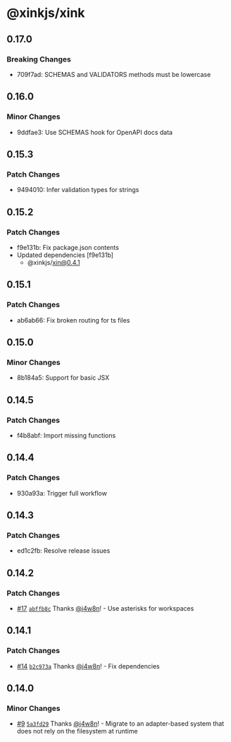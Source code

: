 # @xinkjs/xink

## 0.17.0

### Breaking Changes

- 709f7ad: SCHEMAS and VALIDATORS methods must be lowercase

## 0.16.0

### Minor Changes

- 9ddfae3: Use SCHEMAS hook for OpenAPI docs data

## 0.15.3

### Patch Changes

- 9494010: Infer validation types for strings

## 0.15.2

### Patch Changes

- f9e131b: Fix package.json contents
- Updated dependencies [f9e131b]
  - @xinkjs/xin@0.4.1

## 0.15.1

### Patch Changes

- ab6ab66: Fix broken routing for ts files

## 0.15.0

### Minor Changes

- 8b184a5: Support for basic JSX

## 0.14.5

### Patch Changes

- f4b8abf: Import missing functions

## 0.14.4

### Patch Changes

- 930a93a: Trigger full workflow

## 0.14.3

### Patch Changes

- ed1c2fb: Resolve release issues

## 0.14.2

### Patch Changes

- [#17](https://github.com/xinkjs/xink/pull/17) [`abffb8c`](https://github.com/xinkjs/xink/commit/abffb8c0491a4a211e93fffffba6ba60c5b06719) Thanks [@j4w8n](https://github.com/j4w8n)! - Use asterisks for workspaces

## 0.14.1

### Patch Changes

- [#14](https://github.com/xinkjs/xink/pull/14) [`b2c973a`](https://github.com/xinkjs/xink/commit/b2c973a4f0e13ac05bb693a8a9efdaea7c998afa) Thanks [@j4w8n](https://github.com/j4w8n)! - Fix dependencies

## 0.14.0

### Minor Changes

- [#9](https://github.com/xinkjs/xink/pull/9) [`5a3fd29`](https://github.com/xinkjs/xink/commit/5a3fd29454810952f13c2950ddc5678522feadf5) Thanks [@j4w8n](https://github.com/j4w8n)! - Migrate to an adapter-based system that does not rely on the filesystem at runtime
